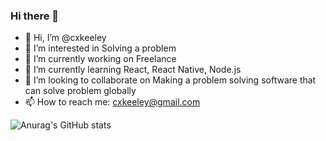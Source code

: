 ### Hi there 👋

<!--
**cxkeeley/cxkeeley** is a ✨ _special_ ✨ repository because its `README.md` (this file) appears on your GitHub profile.

Here are some ideas to get you started:
- 👋 Hi, I’m @cxkeeley
- 👀 I’m interested in Solving a problem
- 🔭 I’m currently working on Freelance
- 🌱 I’m currently learning Javascript
- 👯 I’m looking to collaborate on Making a problem solving software that can solve problem globally
- 🤔 I’m looking for help with ...
- 💬 Ask me about ...
- 📫 How to reach me: cxkeeley@gmail.com
- 😄 Pronouns: ...
- ⚡ Fun fact: ...
-->

- 👋 Hi, I’m @cxkeeley
- 👀 I’m interested in Solving a problem
- 🔭 I’m currently working on Freelance
- 🌱 I’m currently learning React, React Native, Node.js
- 👯 I’m looking to collaborate on Making a problem solving software that can solve problem globally
- 📫 How to reach me: cxkeeley@gmail.com

![Anurag's GitHub stats](https://github-readme-stats.vercel.app/api?username=cxkeeley&show_icons=true&theme=radical)

